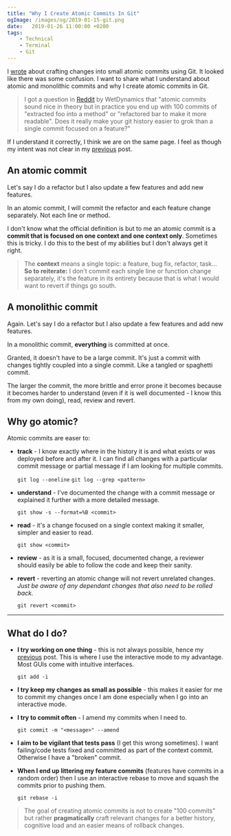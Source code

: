 ```yaml
---
title: "Why I Create Atomic Commits In Git"
ogImage: /images/og/2019-01-15-git.png
date:   2019-01-26 11:00:00 +0200
tags:
    - Technical
    - Terminal
    - Git
---
```


I
[wrote](/blog/how-to-craft-your-changes-into-small-atomic-commits-using-git)
about crafting changes into small atomic commits using Git.
It looked like there was some confusion. I want to share
what I understand about atomic and monolithic commits and why I create atomic
commits in Git.

> I got a question in
> [Reddit](https://www.reddit.com/r/programming/comments/agxi5o/how_to_craft_your_changes_into_small_atomic/)
> by WetDynamics that "atomic commits sound nice in theory but in
> practice you end up with 100 commits of "extracted foo into a
> method" or "refactored bar to make it more readable". Does it
> really make your git history easier to grok than a single commit
> focused on a feature?"

If I understand it correctly, I think we are on the same
page. I feel as though my intent was not clear in my
[previous](/blog/how-to-craft-your-changes-into-small-atomic-commits-using-git)
post.

## An atomic commit
Let's say I do a refactor but I also update a few features and add new
features.

In an atomic commit, I will commit the refactor and each feature change
separately. Not each line or method.

I don't know what the official definition is but to me an atomic commit is a **commit that is focused
on one context and one context only**. Sometimes this is tricky. I do this to the best of
my abilities but I don't always get it right.

> The **context** means a single topic: a feature, bug fix, refactor, task...
> **So to reiterate:** I don't commit each single line or function change
> separately, it's the feature in its entirety because that is what I would
> want to revert if things go south.

## A monolithic commit
Again. Let's say I do a refactor but I also update a few features and add new
features.

In a monolithic commit, **everything** is committed at once.

Granted, it doesn't have to be a large commit. It's just a commit with changes
tightly coupled into a single commit. Like a tangled or
spaghetti commit.

The larger the commit, the more brittle and error prone it becomes because it
becomes harder to understand (even if it is well documented - I know this from
my own doing), read, review and revert.

## Why go atomic?

Atomic commits are easer to:
* **track** - I know exactly where in the history it is and what exists or was deployed
  before and after it. I can find all changes with a particular commit message or
  partial message if I am looking for multiple commits.

  `git log --oneline`
  `git log --grep <pattern>`
* **understand** - I've documented the change with a commit message or explained
  it further with a more detailed message.

  `git show -s --format=%B <commit>`
* **read** - it's a change focused on a single context making it smaller, simpler
  and easier to read.

  `git show <commit>`
* **review** - as it is a small, focused, documented change, a reviewer should
  easily be able to follow the code and keep their sanity.
* **revert** - reverting an atomic change will not revert unrelated changes.
  *Just be aware of any dependant changes that also need to be rolled back.*

  `git revert <commit>`

---

## What do I do?

* **I try working on one thing** - this is not always possible, hence my
  [previous](/blog/how-to-craft-your-changes-into-small-atomic-commits-using-git)
  post. This is where I use the interactive mode to my advantage. Most GUIs come with
  intuitive interfaces.

  `git add -i`

* **I try keep my changes as small as possible** - this makes it easier for me to
  commit my changes once I am done especially when I go into an interactive mode.

* **I try to commit often** - I amend my commits when I need to.

  `git commit -m "<message>" --amend`

* **I aim to be vigilant that tests pass** (I get this wrong sometimes). I want
  failing/code tests fixed and committed as part of the context commit. Otherwise
  I have a "broken" commit.

* **When I end up littering my feature commits** (features have
  commits in a random order) then I use an interactive rebase to move and
  squash the commits prior to pushing them.

  `git rebase -i`

> The goal of creating atomic commits is not to create "100 commits" but
> rather **pragmatically** craft relevant changes for a better history,
> cognitive load and an easier means of rollback changes.

